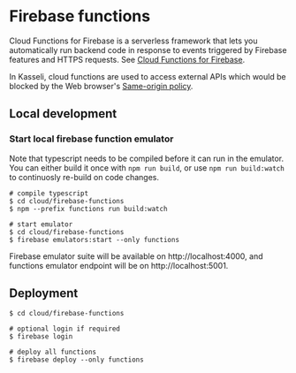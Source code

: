 # Firebase functions

Cloud Functions for Firebase is a serverless framework that lets you automatically run backend code in response to events triggered by Firebase features and HTTPS requests. See [Cloud Functions for Firebase](https://firebase.google.com/docs/functions).

In Kasseli, cloud functions are used to access external APIs which would be blocked by the Web browser's [Same-origin policy](https://developer.mozilla.org/en-US/docs/Web/Security/Same-origin_policy).

## Local development

### Start local firebase function emulator

Note that typescript needs to be compiled before it can run in the emulator. You can either build it once with `npm run build`, or use `npm run build:watch` to continuosly re-build on code changes.

```
# compile typescript
$ cd cloud/firebase-functions
$ npm --prefix functions run build:watch

# start emulator
$ cd cloud/firebase-functions
$ firebase emulators:start --only functions
```

Firebase emulator suite will be available on http://localhost:4000, and functions emulator endpoint will be on http://localhost:5001.

## Deployment

```
$ cd cloud/firebase-functions

# optional login if required
$ firebase login

# deploy all functions
$ firebase deploy --only functions

```